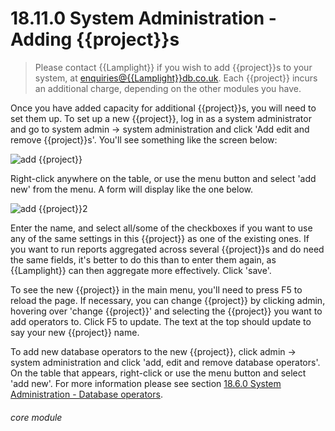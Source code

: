 # 18.11.0    System Administration - Adding {{project}}s

> Please contact {{Lamplight}} if you wish to add {{project}}s to your system, at [enquiries@{{Lamplight}}db.co.uk](). Each {{project}} incurs an additional charge, depending on the other modules you have. 

Once you have added capacity for additional {{project}}s, you will need to set them up. To set up a new {{project}}, log in as a system administrator and go to system admin -> system administration and click 'Add edit and remove {{project}}s'. You'll see something like the screen below:

![add {{project}}]({{imgpath}}159a.png )

Right-click anywhere on the table, or use the menu button and select 'add new' from the menu. A form will display like the one below.

![add {{project}}2]({{imgpath}}159b.png)

Enter the name, and select all/some of the checkboxes if you want to use any of the same settings in this {{project}} as one of the existing ones. If you want to run reports aggregated across several {{project}}s and do need the same fields, it's better to do this than to enter them again, as {{Lamplight}} can then aggregate more effectively. Click 'save'.

To see the new {{project}} in the main menu, you'll need to press F5 to reload the page. If necessary, you can change {{project}} by clicking admin, hovering over 'change {{project}}' and selecting the {{project}} you want to add operators to. Click F5 to update. The text at the top should update to say your new {{project}} name.

To add new database operators to the new {{project}}, click admin -> system administration and click 'add, edit and remove database operators'. On the table that appears, right-click or use the menu button and select 'add new'. For more information please see section [18.6.0  System Administration - Database operators](/help/index/v/{{version}}/p/18.6.0). 

###### core module

